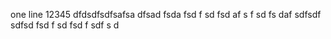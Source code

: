 one line
12345
dfdsdfsdfsafsa
dfsad
fsda
fsd
f
sd
fsd
af
s
f
sd
fs
daf
sdfsdf
sdfsd
fsd
f
sd
fsd
f
sdf
s
d